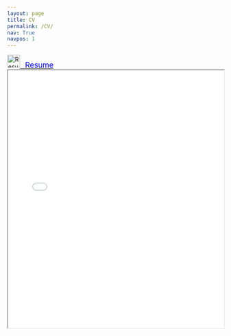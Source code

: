 ```yaml
---
layout: page
title: CV
permalink: /CV/
nav: True
navpos: 1
---
```


<!-- <a href="{{ 'CV.pdf' | relative_url }}">
    <img src="{{ 'pdf.svg' | prepend: '/assets/' | relative_url }}" alt="CV" title="Dowload CV" height="30px"> &nbsp;
    <span style="color:blue; font-size:1.25em"> Curriculum Vitae </span>
</a> &nbsp; &nbsp; &nbsp; -->
<a href="{{ 'Manav_Doshi_Resume.pdf' | relative_url }}">
    <img src="{{ 'pdf.svg' | prepend: '/assets/' | relative_url }}" alt="Resume" title="Dowload Resume" height="30px"> &nbsp;
    <span style="color:blue; font-size:1.25em"> Resume </span>
</a>

<iframe src="{{ 'Resume.pdf' | relative_url }}" width="100%" height="600px"></iframe>